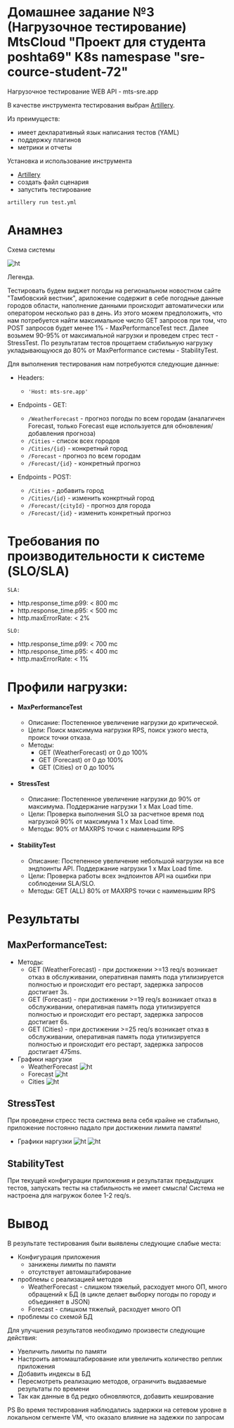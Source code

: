 # Домашнее задание №3 (Нагрузочное тестирование) MtsCloud "Проект для студента poshta69" K8s namespase "sre-cource-student-72"

Нагрузочное тестирование WEB API - mts-sre.app

В качестве инструмента тестирования выбран [Artillery](https://www.artillery.io/docs).

Из преимуществ: 
- имеет декларативный язык написания тестов (YAML)
- поддержку плагинов
- метрики и отчеты

Установка и использование инструмента

   - [Artillery](https://www.artillery.io/docs/get-started/get-artillery)
   - создать файл сценария
   - запустить тестирование
  ```
  artillery run test.yml
  ```

# Анамнез

Схема системы

![ht](./img/cluster.png)

Легенда.

Тестировать будем виджет погоды на региональном новостном сайте "Тамбовский вестник", ариложение содержит в себе погодные данные городов области, наполнение данными происходит автоматически или оператором несколько раз в день. Из этого можем предположить, что нам потребуется найти максимальное число GET запросов при том, что  POST запросов будет менее 1% - MaxPerformanceTest тест. Далее возьмем 90-95% от максимальной нагрузки и проведем стрес тест - StressTest. По результатам тестов прощетаем стабильную нагрузку укладывающуюся до 80% от MaxPerformance системы - StabilityTest.

Для выполнения тестирования нам потребуются следующие данные:
- Headers:
   - `'Host: mts-sre.app'`

- Endpoints - GET:
   - `/WeatherForecast` - прогноз погоды по всем городам (аналагичен Forecast, только Forecast еще используется для обновления/добавления прогноза)
   - `/Cities` - список всех городов
   - `/Cities/{id}` - конкретный город
   - `/Forecast` - прогноз по всем городам
   - `/Forecast/{id}` - конкретный прогноз

- Endpoints - POST:
   - `/Cities` - добавить город
   - `/Cities/{id}` - изменить конкртный город
   - `/Forecast/{cityId}` - прогноз для города
   - `/Forecast/{id}` - изменить конкретный прогноз

# Требования по производительности к системе (SLO/SLA)
`SLA:`
- http.response_time.p99: < 800 mc
- http.response_time.p95: < 500 mc
- http.maxErrorRate: < 2%

`SLO:`
- http.response_time.p99: < 700 mc
- http.response_time.p95: < 400 mc
- http.maxErrorRate: < 1%

# Профили нагрузки:

- #### MaxPerformanceTest
  * Описание: Постепенное увеличение нагрузки до критической.
  * Цели: Поиск максимума нагрузки RPS, поиск узкого места, происк точки отказа.
  * Методы: 
    * GET (WeatherForecast) от 0 до 100%
    * GET (Forecast) от 0 до 100%
    * GET (Cities) от 0 до 100%

- #### StressTest
  * Описание: Постепенное увеличение нагрузки до 90% от максимума. Поддержание нагрузки 1 x Max Load time.
  * Цели: Проверка выполнения SLO за расчетное время под нагрузкой 90% от максимума 1 x Max Load time.
  * Методы: 90% от MAXRPS точки с наименьшим RPS

- #### StabilityTest
  * Описание: Постепенное увеличение небольшой нагрузки на все эндпоинты API. Поддержание нагрузки 1 x Max Load time.
  * Цели: Проверка работы всех эндпоинтов API на ошибки при соблюдении SLA/SLO. 
  * Методы: GET (ALL) 80% от MAXRPS точки с наименьшим RPS

# Результаты

## MaxPerformanceTest:
* Методы: 
    * GET (WeatherForecast) - при достижении >=13 req/s возникает отказ в обслуживании, оперативная память пода утилизируется полностью и происходит его рестарт, задержка запросов достигает 3s.
    * GET (Forecast) - при достижении >=19 req/s возникает отказ в обслуживании, оперативная память пода утилизируется полностью и происходит его рестарт, задержка запросов достигает 6s.
    * GET (Cities) - при достижении >=25 req/s возникает отказ в обслуживании, оперативная память пода утилизируется полностью и происходит его рестарт, задержка запросов достигает 475ms.
* Графики наргузки
  * WeatherForecast
  ![ht](./img/wearther.png)
  * Forecast
  ![ht](./img/forecast.png)
  * Cities
  ![ht](./img/cities.png)

## StressTest
При проведени стресс теста система вела себя крайне не стабильно, приложение постоянно падало при достижении лимита памяти!
* Графики наргузки
![ht](./img/stress.png)
![ht](./img/stress2.png)

## StabilityTest
При текущей конфигурации приложения и результатах предыдущих тестов, запускать тесты на стабильность не имеет смысла! Система не настроена для нагружок более 1-2 req/s.

# Вывод
В результате тестирования были выявлены следующие слабые места:

* Конфигурация приложения 
    - занижены лимиты по памяти
    - отсутствует автомаштабирование
* проблемы с реализацией методов
    - WeatherForecast - слишком тяжелый, расходует много ОП, много обращений к БД (в цикле делает выборку погоды по городу и объединяет в JSON)
    - Forecast - слишком тяжелый, расходует много ОП
* проблемы со схемой БД

Для улучшения результатов необходимо произвести следующие действия:

* Увеличить лимиты по памяти
* Настроить автомаштабирование или увеличить количество реплик приложения
* Добавить индексы в БД
* Пересмотреть реализацию методов, ограничить выдаваемые результаты по времени
* Так как данные в бд редко обновляются, добавить кеширование

PS Во время тестирования наблюдались задержки на сетевом уровне в локальном сегменте VM, что оказало влияние на задежки по запросам